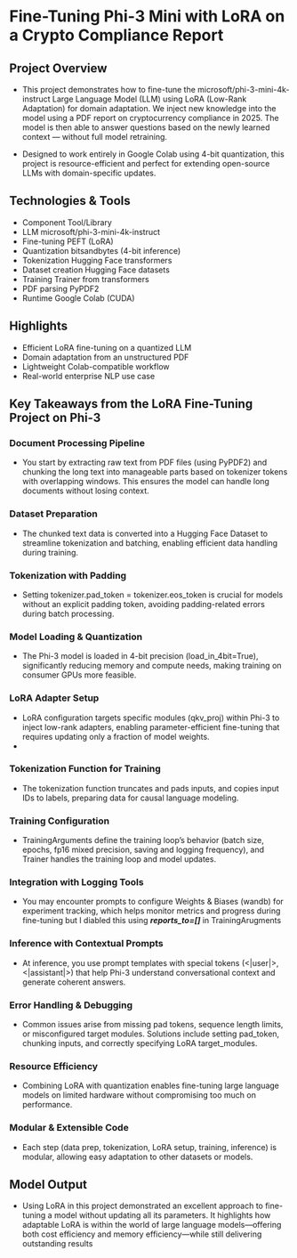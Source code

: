 # Fine-Tuning Phi-3 Mini with LoRA on a Crypto Compliance Report

## Project Overview
- This project demonstrates how to fine-tune the microsoft/phi-3-mini-4k-instruct Large Language Model (LLM) using LoRA (Low-Rank Adaptation) for domain adaptation. We inject new knowledge into the model using a PDF report on cryptocurrency compliance in 2025. The model is then able to answer questions based on the newly learned context — without full model retraining.

- Designed to work entirely in Google Colab using 4-bit quantization, this project is resource-efficient and perfect for extending open-source LLMs with domain-specific updates.

## Technologies & Tools
- Component	Tool/Library
- LLM	microsoft/phi-3-mini-4k-instruct
- Fine-tuning	PEFT (LoRA)
- Quantization	bitsandbytes (4-bit inference)
- Tokenization	Hugging Face transformers
- Dataset creation	Hugging Face datasets
- Training	Trainer from transformers
- PDF parsing PyPDF2 
- Runtime	Google Colab (CUDA)

## Highlights
- Efficient LoRA fine-tuning on a quantized LLM
- Domain adaptation from an unstructured PDF
- Lightweight Colab-compatible workflow
- Real-world enterprise NLP use case

## Key Takeaways from the LoRA Fine-Tuning Project on Phi-3
### Document Processing Pipeline
- You start by extracting raw text from PDF files (using PyPDF2) and chunking the long text into manageable parts based on tokenizer tokens with overlapping windows. This ensures the model can handle long documents without losing context.

### Dataset Preparation
- The chunked text data is converted into a Hugging Face Dataset to streamline tokenization and batching, enabling efficient data handling during training.

### Tokenization with Padding
- Setting tokenizer.pad_token = tokenizer.eos_token is crucial for models without an explicit padding token, avoiding padding-related errors during batch processing.

### Model Loading & Quantization
- The Phi-3 model is loaded in 4-bit precision (load_in_4bit=True), significantly reducing memory and compute needs, making training on consumer GPUs more feasible.

### LoRA Adapter Setup
- LoRA configuration targets specific modules (qkv_proj) within Phi-3 to inject low-rank adapters, enabling parameter-efficient fine-tuning that requires updating only a fraction of model weights.
- 
### Tokenization Function for Training
- The tokenization function truncates and pads inputs, and copies input IDs to labels, preparing data for causal language modeling.

### Training Configuration
- TrainingArguments define the training loop’s behavior (batch size, epochs, fp16 mixed precision, saving and logging frequency), and Trainer handles the training loop and model updates.

### Integration with Logging Tools
- You may encounter prompts to configure Weights & Biases (wandb) for experiment tracking, which helps monitor metrics and progress during fine-tuning but I diabled this using ***reports_to=[]*** in TrainingArugments

### Inference with Contextual Prompts
- At inference, you use prompt templates with special tokens (<|user|>, <|assistant|>) that help Phi-3 understand conversational context and generate coherent answers.

### Error Handling & Debugging
- Common issues arise from missing pad tokens, sequence length limits, or misconfigured target modules. Solutions include setting pad_token, chunking inputs, and correctly specifying LoRA target_modules.

### Resource Efficiency
- Combining LoRA with quantization enables fine-tuning large language models on limited hardware without compromising too much on performance.

### Modular & Extensible Code
- Each step (data prep, tokenization, LoRA setup, training, inference) is modular, allowing easy adaptation to other datasets or models.


## Model Output
- Using LoRA in this project demonstrated an excellent approach to fine-tuning a model without updating all its parameters. It highlights how adaptable LoRA is within the world of large language models—offering both cost efficiency and memory efficiency—while still delivering outstanding results
